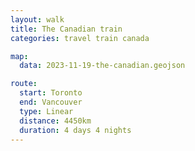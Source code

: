 ```yaml
---
layout: walk
title: The Canadian train
categories: travel train canada

map:
  data: 2023-11-19-the-canadian.geojson

route:
  start: Toronto
  end: Vancouver
  type: Linear
  distance: 4450km
  duration: 4 days 4 nights
---
```

